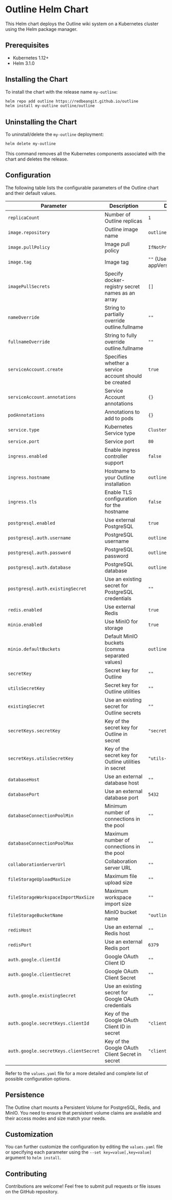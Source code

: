 # Outline Helm Chart

This Helm chart deploys the Outline wiki system on a Kubernetes cluster using the Helm package manager.

## Prerequisites

- Kubernetes 1.12+
- Helm 3.1.0

## Installing the Chart

To install the chart with the release name `my-outline`:

```bash
helm repo add outline https://redbeangit.github.io/outline
helm install my-outline outline/outline
```

## Uninstalling the Chart

To uninstall/delete the `my-outline` deployment:

```bash
helm delete my-outline
```

This command removes all the Kubernetes components associated with the chart and deletes the release.

## Configuration

The following table lists the configurable parameters of the Outline chart and their default values.

| Parameter                                   | Description                                      | Default                   |
| ------------------------------------------- | ------------------------------------------------ | ------------------------- |
| `replicaCount`                              | Number of Outline replicas                       | `1`                       |
| `image.repository`                          | Outline image name                               | `outlinewiki/outline`     |
| `image.pullPolicy`                          | Image pull policy                                | `IfNotPresent`            |
| `image.tag`                                 | Image tag                                        | `""` (Uses appVersion)    |
| `imagePullSecrets`                          | Specify docker-registry secret names as an array | `[]`                      |
| `nameOverride`                              | String to partially override outline.fullname    | `""`                      |
| `fullnameOverride`                          | String to fully override outline.fullname        | `""`                      |
| `serviceAccount.create`                     | Specifies whether a service account should be created | `true`                |
| `serviceAccount.annotations`                | Service Account annotations                      | `{}`                      |
| `podAnnotations`                            | Annotations to add to pods                       | `{}`                      |
| `service.type`                              | Kubernetes Service type                          | `ClusterIP`               |
| `service.port`                              | Service port                                     | `80`                      |
| `ingress.enabled`                           | Enable ingress controller support                | `false`                   |
| `ingress.hostname`                          | Hostname to your Outline installation            | `outline.local`           |
| `ingress.tls`                               | Enable TLS configuration for the hostname        | `false`                   |
| `postgresql.enabled`                        | Use external PostgreSQL                          | `true`                    |
| `postgresql.auth.username`                  | PostgreSQL username                              | `outline`                 |
| `postgresql.auth.password`                  | PostgreSQL password                              | `outline`                 |
| `postgresql.auth.database`                  | PostgreSQL database                              | `outline`                 |
| `postgresql.auth.existingSecret`            | Use an existing secret for PostgreSQL credentials | `""`                     |
| `redis.enabled`                             | Use external Redis                               | `true`                    |
| `minio.enabled`                             | Use MinIO for storage                            | `true`                    |
| `minio.defaultBuckets`                      | Default MinIO buckets (comma separated values)   | `outline`                 |
| `secretKey`                                 | Secret key for Outline                           | `""`                      |
| `utilsSecretKey`                            | Secret key for Outline utilities                 | `""`                      |
| `existingSecret`                            | Use an existing secret for Outline secrets       | `""`                      |
| `secretKeys.secretKey`                      | Key of the secret key for Outline in secret      | `"secret-key"`            |
| `secretKeys.utilsSecretKey`                 | Key of the secret key for Outline utilities in secret | `"utils-secret-key"` |
| `databaseHost`                              | Use an external database host                    | `""`                      |
| `databasePort`                              | Use an external database port                    | `5432`                    |
| `databaseConnectionPoolMin`                 | Minimum number of connections in the pool        | `""`                      |
| `databaseConnectionPoolMax`                 | Maximum number of connections in the pool        | `""`                      |
| `collaborationServerUrl`                    | Collaboration server URL                         | `""`                      |
| `fileStorageUploadMaxSize`                  | Maximum file upload size                         | `""`                      |
| `fileStorageWorkspaceImportMaxSize`         | Maximum workspace import size                    | `""`                      |
| `fileStorageBucketName`                     | MinIO bucket name                                | `"outline"`               |
| `redisHost`                                 | Use an external Redis host                       | `""`                      |
| `redisPort`                                 | Use an external Redis port                       | `6379`                    |
| `auth.google.clientId`                      | Google OAuth Client ID                           | `""`                      |
| `auth.google.clientSecret`                  | Google OAuth Client Secret                       | `""`                      |
| `auth.google.existingSecret`                | Use an existing secret for Google OAuth credentials | `""`                   |
| `auth.google.secretKeys.clientId`           | Key of the Google OAuth Client ID in secret      | `"client-id"`             |
| `auth.google.secretKeys.clientSecret`       | Key of the Google OAuth Client Secret in secret  | `"client-secret"`         |

Refer to the `values.yaml` file for a more detailed and complete list of possible configuration options.

## Persistence

The Outline chart mounts a Persistent Volume for PostgreSQL, Redis, and MinIO. You need to ensure that persistent volume claims are available and their access modes and size match your needs.

## Customization

You can further customize the configuration by editing the `values.yaml` file or specifying each parameter using the `--set key=value[,key=value]` argument to `helm install`.

## Contributing

Contributions are welcome! Feel free to submit pull requests or file issues on the GitHub repository.
